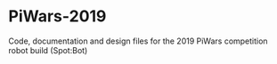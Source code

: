 # PiWars-2019
Code, documentation and design files for the 2019 PiWars competition robot build (Spot:Bot)
